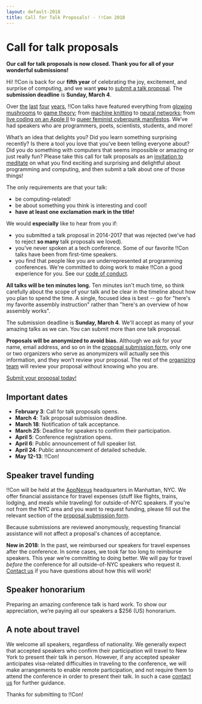 ```yaml
---
layout: default-2018
title: Call for Talk Proposals! - !!Con 2018
---
```


# Call for talk proposals

**Our call for talk proposals is now closed.  Thank you for all of your wonderful submissions!**

Hi! !!Con is back for our **fifth year** of celebrating the joy, excitement, and surprise of computing, and we want **you** to [submit a talk proposal](https://goo.gl/forms/5zMZSVnkeXzPYA8I2). The **submission deadline** is **Sunday, March 4**.

Over [the](2017/speakers.html) [last](2016/speakers.html) [four](2015/speakers.html) [years](2014/speakers.html), !!Con talks have featured everything from [glowing mushrooms](https://www.youtube.com/watch?v=T75FvUDirNM) to [game theory](https://www.youtube.com/watch?v=RHg2JIvoaq0); from [machine knitting](https://www.youtube.com/watch?v=ihqcgrR0azw) to [neural networks](https://www.youtube.com/watch?v=7_DX1EGKZXY); from [live coding on an Apple II](https://www.youtube.com/watch?v=DY4t9IHFD4E) to [queer feminist cyberpunk manifestos](https://www.youtube.com/watch?v=5GiQovHaT_g). We’ve had speakers who are programmers, poets, scientists, students, and more!

What’s an idea that delights you? Did you learn something surprising recently? Is there a tool you love that you’ve been telling everyone about? Did you do something with computers that seems impossible or amazing or just really fun? Please take this call for talk proposals as an [invitation to meditate](https://twitter.com/akaptur/status/583115830621184000) on what you find exciting and surprising and delightful about programming and computing, and then submit a talk about one of those things!

The only requirements are that your talk:

  * be computing-related!
  * be about something you think is interesting and cool!
  * **have at least one exclamation mark in the title!**

We would **especially** like to hear from you if:

  * you submitted a talk proposal in 2014-2017 that was rejected (we've had to reject **so many** talk proposals we loved).
  * you’ve never spoken at a tech conference. Some of our favorite !!Con talks have been from first-time speakers.
  * you find that people like you are underrepresented at programming conferences. We're committed to doing work to make !!Con a good experience for you. See our [code of conduct](conduct.html).

**All talks will be ten minutes long.** Ten minutes isn't much time, so think carefully about the scope of your talk and be clear in the timeline about how you plan to spend the time. A single, focused idea is best -- go for "here's my favorite assembly instruction" rather than "here's an overview of how assembly works".

The submission deadline is **Sunday, March 4**. We'll accept as many of your amazing talks as we can. You can submit more than one talk proposal.

**Proposals will be anonymized to avoid bias.** Although we ask for your name, email address, and so on in the [proposal submission form](https://goo.gl/forms/5zMZSVnkeXzPYA8I2), only one or two organizers who serve as anonymizers will actually see this information, and they won’t review your proposal.  The rest of the [organizing team](index.html#organizers) will review your proposal without knowing who you are.

[Submit your proposal today!](https://goo.gl/forms/5zMZSVnkeXzPYA8I2)

## Important dates

  * **February 3**: Call for talk proposals opens.
  * **March 4**: Talk proposal submission deadline.
  * **March 18**: Notification of talk acceptance.
  * **March 25**: Deadline for speakers to confirm their participation.
  * **April 5**: Conference registration opens.
  * **April 6**: Public announcement of full speaker list.
  * **April 24**: Public announcement of detailed schedule.
  * **May 12-13**: !!Con!

<a name="speaker-travel-funding"></a>

## Speaker travel funding

!!Con will be held at the [AppNexus](http://appnexus.com) headquarters in Manhattan, NYC.  We offer financial assistance for travel expenses (stuff like flights, trains, lodging, and meals while traveling) for outside-of-NYC speakers.  If you're not from the NYC area and you want to request funding, please fill out the relevant section of the [proposal submission form](https://goo.gl/forms/5zMZSVnkeXzPYA8I2).

Because submissions are reviewed anonymously, requesting financial assistance will not affect a proposal's chances of acceptance.

**New in 2018**: In the past, we reimbursed our speakers for travel expenses after the conference.  In some cases, we took far too long to reimburse speakers.  This year we’re committing to doing better.  We will pay for travel *before* the conference for all outside-of-NYC speakers who request it.  [Contact us](index.html#organizers) if you have questions about how this will work!

<a name="speaker-honorarium"></a>

## Speaker honorarium

Preparing an amazing conference talk is hard work. To show our appreciation, we’re paying all our speakers a $256 (US) honorarium.

## A note about travel

We welcome all speakers, regardless of nationality.  We generally expect that accepted speakers who confirm their participation will travel to New York to present their talk in person.  However, if any accepted speaker anticipates visa-related difficulties in traveling to
the conference, we will make arrangements to enable remote
participation, and not require them to attend the conference in order to present their talk.  In such a case [contact us](index.html#organizers) for further guidance.

Thanks for submitting to !!Con!
